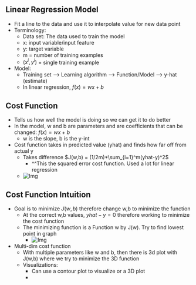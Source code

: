 ## Linear Regression Model
* Fit a line to the data and use it to interpolate value for new data point
* Terminology:
  * Data set: The data used to train the model
  * x: input variable/input feature
  * y: target variable
  * m = number of training examples
  * $(x^{i},y^{i})$ = single training example
* Model:
  * Training set --> Learning algorithm --> Function/Model --> y-hat (estimate)
  * In linear regression, $f(x) = wx+b$

## Cost Function
* Tells us how well the model is doing so we can get it to do better
* In the model, w and b are parameters and are coefficients that can be changed: $f(x) = wx+b$
  * w is the slope, b is the y-int
* Cost function takes in predicted value (yhat) and finds how far off from actual y
  * Takes difference $J(w,b) = (1/2m)*\sum_{i=1}^m(yhat-y)^2$
    * ^^This the squared error cost function. Used a lot for linear regression
  * ![Img](../../../Images/Screenshot%202023-11-14%20at%208.31.03%E2%80%AFPM.png)


## Cost Function Intuition
* Goal is to minimize $J(w,b)$ therefore change w,b to minimize the function
  * At the correct w,b values, $yhat - y = 0$ therefore working to minimize the cost function
  * The minimizing function is a Function w by J(w). Try to find lowest point in graph
    * ![Img](../../../Images/Screenshot%202023-11-14%20at%2010.30.06%E2%80%AFPM.png)
* Multi-dim cost function
  * With multiple parameters like w and b, then there is 3d plot with J(w,b) where we try to minimize the 3D function
  * Visualizations:
    * Can use a contour plot to visualize or a 3D plot
    * 